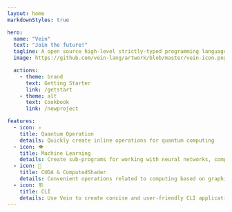 ```yaml
---
layout: home
markdownStyles: true

hero:
  name: "Vein"
  text: "Join the future!"
  tagline: A open source high-level strictly-typed programming language with a support standalone OS, arm and quantum computing support.
  image: https://github.com/vein-lang/artwork/blob/master/vein-icon.png?raw=true

  actions:
    - theme: brand
      text: Getting Starter
      link: /getstart
    - theme: alt
      text: Cookbook
      link: /newproject

features:
  - icon: ⚛
    title: Quantum Operation
    details: Quickly create inline operations for quantum computing
  - icon: 👁
    title: Machine Learning
    details: Create sub-programs for working with neural networks, computer vision and more
  - icon: 🗿
    title: CUDA & ComputedShader
    details: Сonvenient operations related to computing based on graphics cards!
  - icon: 🏗
    title: CLI
    details: Use Vein to create concise and user-friendly CLI applications
---
```




<style>
@media (min-width: 768px) {
    .VPHome {
        margin-bottom: unset !important;
    }
}

</style>
<script setup>
import Footer from './.vitepress/theme/Footer.vue';
</script>

<!-- @include: ./index.gs.md-->
<Footer/>
